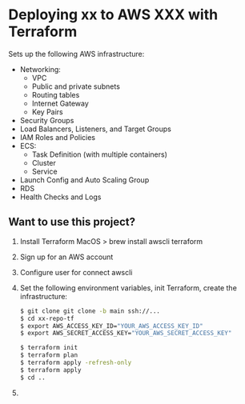 # Deploying xx to AWS XXX with Terraform

Sets up the following AWS infrastructure:

- Networking:
    - VPC
    - Public and private subnets
    - Routing tables
    - Internet Gateway
    - Key Pairs
- Security Groups
- Load Balancers, Listeners, and Target Groups
- IAM Roles and Policies
- ECS:
    - Task Definition (with multiple containers)
    - Cluster
    - Service
- Launch Config and Auto Scaling Group
- RDS
- Health Checks and Logs

## Want to use this project?

1. Install Terraform
    MacOS > brew install awscli terraform

2. Sign up for an AWS account

3. Configure user for connect awscli

4. Set the following environment variables, init Terraform, create the infrastructure:

    ```sh
    $ git clone git clone -b main ssh://...
    $ cd xx-repo-tf
    $ export AWS_ACCESS_KEY_ID="YOUR_AWS_ACCESS_KEY_ID"
    $ export AWS_SECRET_ACCESS_KEY="YOUR_AWS_SECRET_ACCESS_KEY"

    $ terraform init
    $ terraform plan
    $ terraform apply -refresh-only
    $ terraform apply
    $ cd ..
    ```

5. 
